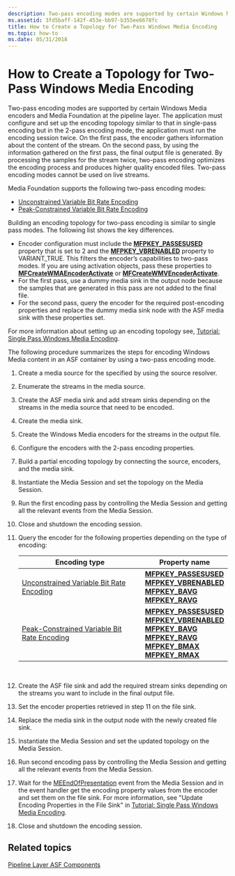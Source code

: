 ```yaml
---
description: Two-pass encoding modes are supported by certain Windows Media encoders and Media Foundation at the pipeline layer.
ms.assetid: 3fd5baff-142f-453e-bb97-b355ee6678fc
title: How to Create a Topology for Two-Pass Windows Media Encoding
ms.topic: how-to
ms.date: 05/31/2018
---
```


# How to Create a Topology for Two-Pass Windows Media Encoding

Two-pass encoding modes are supported by certain Windows Media encoders and Media Foundation at the pipeline layer. The application must configure and set up the encoding topology similar to that in single-pass encoding but in the 2-pass encoding mode, the application must run the encoding session twice. On the first pass, the encoder gathers information about the content of the stream. On the second pass, by using the information gathered on the first pass, the final output file is generated. By processing the samples for the stream twice, two-pass encoding optimizes the encoding process and produces higher quality encoded files. Two-pass encoding modes cannot be used on live streams.

Media Foundation supports the following two-pass encoding modes:

-   [Unconstrained Variable Bit Rate Encoding](unconstrained-variable-bit-rate--vbr--encoding.md)
-   [Peak-Constrained Variable Bit Rate Encoding](peak-constrained-variable-bit-rate--vbr--encoding.md)

Building an encoding topology for two-pass encoding is similar to single pass modes. The following list shows the key differences.

-   Encoder configuration must include the [**MFPKEY\_PASSESUSED**](mfpkey-passesusedproperty.md) property that is set to 2 and the [**MFPKEY\_VBRENABLED**](mfpkey-vbrenabledproperty.md) property to VARIANT\_TRUE. This filters the encoder’s capabilities to two-pass modes. If you are using activation objects, pass these properties to [**MFCreateWMAEncoderActivate**](/windows/desktop/api/wmcontainer/nf-wmcontainer-mfcreatewmaencoderactivate) or [**MFCreateWMVEncoderActivate**](/windows/desktop/api/wmcontainer/nf-wmcontainer-mfcreatewmvencoderactivate).
-   For the first pass, use a dummy media sink in the output node because the samples that are generated in this pass are not added to the final file.
-   For the second pass, query the encoder for the required post-encoding properties and replace the dummy media sink node with the ASF media sink with these properties set.

For more information about setting up an encoding topology see, [Tutorial: Single Pass Windows Media Encoding](tutorial--1-pass-windows-media-encoding.md).

The following procedure summarizes the steps for encoding Windows Media content in an ASF container by using a two-pass encoding mode.

1.  Create a media source for the specified by using the source resolver.
2.  Enumerate the streams in the media source.
3.  Create the ASF media sink and add stream sinks depending on the streams in the media source that need to be encoded.
4.  Create the media sink.
5.  Create the Windows Media encoders for the streams in the output file.
6.  Configure the encoders with the 2-pass encoding properties.
7.  Build a partial encoding topology by connecting the source, encoders, and the media sink.
8.  Instantiate the Media Session and set the topology on the Media Session.
9.  Run the first encoding pass by controlling the Media Session and getting all the relevant events from the Media Session.
10. Close and shutdown the encoding session.
11. Query the encoder for the following properties depending on the type of encoding: 

    | Encoding type                                                                                        | Property name                                                                                                                                                                                                                                                                                                                                                     |
    |------------------------------------------------------------------------------------------------------|-------------------------------------------------------------------------------------------------------------------------------------------------------------------------------------------------------------------------------------------------------------------------------------------------------------------------------------------------------------------|
    | [Unconstrained Variable Bit Rate Encoding](unconstrained-variable-bit-rate--vbr--encoding.md)       | [**MFPKEY\_PASSESUSED**](mfpkey-passesusedproperty.md)<br/> [**MFPKEY\_VBRENABLED**](mfpkey-vbrenabledproperty.md)<br/> [**MFPKEY\_BAVG**](mfpkey-bavgproperty.md)<br/> [**MFPKEY\_RAVG**](mfpkey-ravgproperty.md)<br/>                                                                                                               |
    | [Peak-Constrained Variable Bit Rate Encoding](peak-constrained-variable-bit-rate--vbr--encoding.md) | [**MFPKEY\_PASSESUSED**](mfpkey-passesusedproperty.md)<br/> [**MFPKEY\_VBRENABLED**](mfpkey-vbrenabledproperty.md)<br/> [**MFPKEY\_BAVG**](mfpkey-bavgproperty.md)<br/> [**MFPKEY\_RAVG**](mfpkey-ravgproperty.md)<br/> [**MFPKEY\_BMAX**](mfpkey-bmaxproperty.md)<br/> [**MFPKEY\_RMAX**](mfpkey-rmaxproperty.md)<br/> |

    

     

12. Create the ASF file sink and add the required stream sinks depending on the streams you want to include in the final output file.
13. Set the encoder properties retrieved in step 11 on the file sink.
14. Replace the media sink in the output node with the newly created file sink.
15. Instantiate the Media Session and set the updated topology on the Media Session.
16. Run second encoding pass by controlling the Media Session and getting all the relevant events from the Media Session.
17. Wait for the [MEEndOfPresentation](meendofpresentation.md) event from the Media Session and in the event handler get the encoding property values from the encoder and set them on the file sink. For more information, see "Update Encoding Properties in the File Sink" in [Tutorial: Single Pass Windows Media Encoding](tutorial--1-pass-windows-media-encoding.md).
18. Close and shutdown the encoding session.

## Related topics

<dl> <dt>

[Pipeline Layer ASF Components](pipeline-layer-asf-components.md)
</dt> </dl>

 

 




